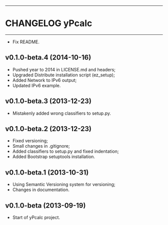 ------------------------------------------------------------------------
CHANGELOG yPcalc
========================================================================
------------------------------------------------------------------------

- Fix README.

v0.1.0-beta.4 (2014-10-16)
--------------------------

- Pushed year to 2014 in LICENSE.md and headers;
- Upgraded Distribute installation script (ez_setup);
- Added Network to IPv6 output;
- Updated IPv6 example.

v0.1.0-beta.3 (2013-12-23)
--------------------------

- Mistakenly added wrong classifiers to setup.py.

v0.1.0-beta.2 (2013-12-23)
--------------------------

- Fixed versioning;
- Small changes in .gitignore;
- Added classifiers to setup.py and fixed indentation;
- Added Bootstrap setuptools installation.

v0.1.0-beta.1 (2013-10-31)
--------------------------

- Using Semantic Versioning system for versioning;
- Changes in documentation.

v0.1.0-beta (2013-09-19)
------------------------

- Start of yPcalc project.
